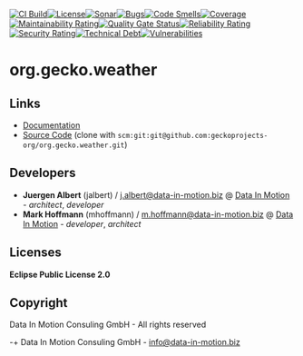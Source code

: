[![CI Build](https://github.com/geckoprojects-org/org.gecko.weather/actions/workflows/build.yml/badge.svg)](https://github.com/geckoprojects-org/org.gecko.weather/actions/workflows/build.yml)[![License](https://github.com/geckoprojects-org/org.gecko.weather/actions/workflows/license.yml/badge.svg)](https://github.com/geckoprojects-org/org.gecko.weather/actions/workflows/license.yml )[![Sonar](https://github.com/geckoprojects-org/org.gecko.weather/actions/workflows/sonar.yml/badge.svg)](https://github.com/geckoprojects-org/org.gecko.weather/actions/workflows/sonar.yml )[![Bugs](https://sonarcloud.io/api/project_badges/measure?project=geckoprojects-org_org.gecko.weather&metric=bugs)](https://sonarcloud.io/dashboard?id=geckoprojects-org_org.gecko.weather)[![Code Smells](https://sonarcloud.io/api/project_badges/measure?project=geckoprojects-org_org.gecko.weather&metric=code_smells)](https://sonarcloud.io/dashboard?id=geckoprojects-org_org.gecko.weather)[![Coverage](https://sonarcloud.io/api/project_badges/measure?project=geckoprojects-org_org.gecko.weather&metric=coverage)](https://sonarcloud.io/dashboard?id=geckoprojects-org_org.gecko.weather)[![Maintainability Rating](https://sonarcloud.io/api/project_badges/measure?project=geckoprojects-org_org.gecko.weather&metric=sqale_rating)](https://sonarcloud.io/dashboard?id=geckoprojects-org_org.gecko.weather)[![Quality Gate Status](https://sonarcloud.io/api/project_badges/measure?project=geckoprojects-org_org.gecko.weather&metric=alert_status)](https://sonarcloud.io/dashboard?id=geckoprojects-org_org.gecko.weather)[![Reliability Rating](https://sonarcloud.io/api/project_badges/measure?project=geckoprojects-org_org.gecko.weather&metric=reliability_rating)](https://sonarcloud.io/dashboard?id=geckoprojects-org_org.gecko.weather)[![Security Rating](https://sonarcloud.io/api/project_badges/measure?project=geckoprojects-org_org.gecko.weather&metric=security_rating)](https://sonarcloud.io/dashboard?id=geckoprojects-org_org.gecko.weather)[![Technical Debt](https://sonarcloud.io/api/project_badges/measure?project=geckoprojects-org_org.gecko.weather&metric=sqale_index)](https://sonarcloud.io/dashboard?id=geckoprojects-org_org.gecko.weather)[![Vulnerabilities](https://sonarcloud.io/api/project_badges/measure?project=geckoprojects-org_org.gecko.weather&metric=vulnerabilities)](https://sonarcloud.io/dashboard?id=geckoprojects-org_org.gecko.weather)

# org.gecko.weather

## Links

* [Documentation](https://github.com/geckoprojects-org/org.gecko.weather)
* [Source Code](https://github.com/geckoprojects-org/org.gecko.weather) (clone with `scm:git:git@github.com:geckoprojects-org/org.gecko.weather.git`)


## Developers

* **Juergen Albert** (jalbert) / [j.albert@data-in-motion.biz](mailto:j.albert@data-in-motion.biz) @ [Data In Motion](https://www.datainmotion.de) - *architect*, *developer*
* **Mark Hoffmann** (mhoffmann) / [m.hoffmann@data-in-motion.biz](mailto:m.hoffmann@data-in-motion.biz) @ [Data In Motion](https://www.datainmotion.de) - *developer*, *architect*

## Licenses

**Eclipse Public License 2.0**

## Copyright

Data In Motion Consuling GmbH - All rights reserved

-+
Data In Motion Consuling GmbH - [info@data-in-motion.biz](mailto:info@data-in-motion.biz)
